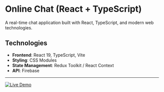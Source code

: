 # Online Chat (React + TypeScript)
A real-time chat application built with React, TypeScript, and modern web technologies.  

## Technologies  
- **Frontend**: React 19, TypeScript, Vite  
- **Styling**: CSS Modules
- **State Management**: Redux Toolkit / React Context  
- **API**: Firebase

---
[![Live Demo](https://img.shields.io/badge/-Live%20Demo-brightgreen)](http://45.139.78.250:6969)
